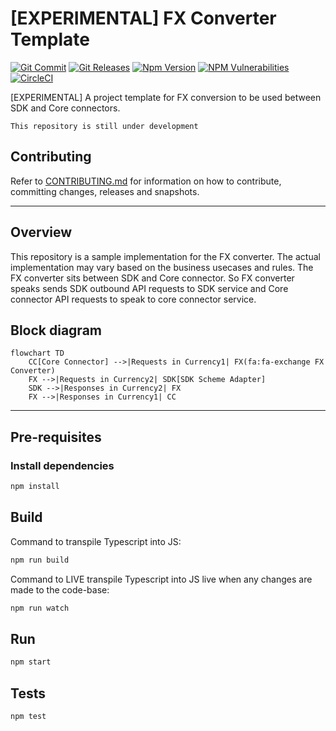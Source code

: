 # [EXPERIMENTAL] FX Converter Template

<!-- ACTION: REPLACE <repo-name> placeholders in this document -->
[![Git Commit](https://img.shields.io/github/last-commit/mojaloop/<repo-name>.svg?style=flat)](https://github.com/mojaloop/<repo-name>/commits/master)
[![Git Releases](https://img.shields.io/github/release/mojaloop/<repo-name>.svg?style=flat)](https://github.com/mojaloop/<repo-name>/releases)
[![Npm Version](https://img.shields.io/npm/v/@mojaloop/<repo-name>.svg?style=flat)](https://www.npmjs.com/package/@mojaloop/<repo-name>)
[![NPM Vulnerabilities](https://img.shields.io/snyk/vulnerabilities/npm/@mojaloop/<repo-name>.svg?style=flat)](https://www.npmjs.com/package/@mojaloop/<repo-name>)
[![CircleCI](https://circleci.com/gh/mojaloop/<repo-name>.svg?style=svg)](https://circleci.com/gh/mojaloop/<repo-name>)

[EXPERIMENTAL] A project template for FX conversion to be used between SDK and Core connectors.

`This repository is still under development`

## Contributing

Refer to [CONTRIBUTING.md](./CONTRIBUTING.md) for information on how to contribute, committing changes, releases and snapshots.

---

## Overview

This repository is a sample implementation for the FX converter. The actual implementation may vary based on the business usecases and rules.
The FX converter sits between SDK and Core connector.
So FX converter speaks sends SDK outbound API requests to SDK service and Core connector API requests to speak to core connector service.

## Block diagram

```mermaid
flowchart TD
    CC[Core Connector] -->|Requests in Currency1| FX(fa:fa-exchange FX Converter)
    FX -->|Requests in Currency2| SDK[SDK Scheme Adapter]
    SDK -->|Responses in Currency2| FX
    FX -->|Responses in Currency1| CC
```

---

## Pre-requisites

### Install dependencies

```bash
npm install
```

## Build

Command to transpile Typescript into JS:

```bash
npm run build
```

Command to LIVE transpile Typescript into JS live when any changes are made to the code-base:

```bash
npm run watch
```

## Run

```bash
npm start
```

## Tests

```bash
npm test
```